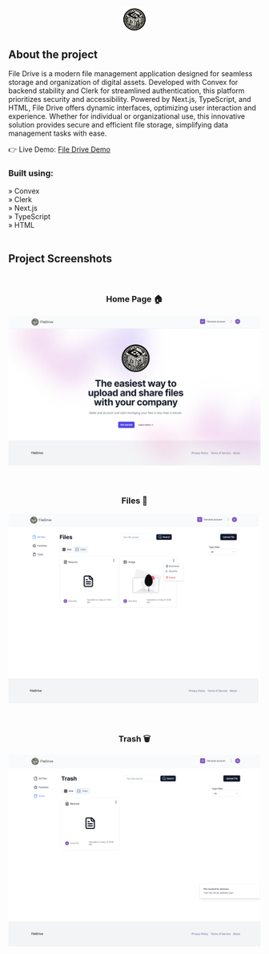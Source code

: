 <div align='center'><img style="width:10%" src='/public/logo.png'/></div>

<h2>About the project</h2>

<p>File Drive is a modern file management application designed for seamless storage and organization of digital assets. Developed with Convex for backend stability and Clerk for streamlined authentication, this platform prioritizes security and accessibility. Powered by Next.js, TypeScript, and HTML, File Drive offers dynamic interfaces, optimizing user interaction and experience. Whether for individual or organizational use, this innovative solution provides secure and efficient file storage, simplifying data management tasks with ease.

</p>

👉 Live Demo: <a href='https://filedrives.vercel.app'>File Drive Demo</a>

<h3>Built using:</h3>
» Convex <br>
» Clerk <br>
» Next.js<br>
» TypeScript <br>
» HTML<br>

<br>

<h2>Project Screenshots</h2>
<br>
<h3 align='center'>Home Page 🏠</h3>

<div align='center'>
  <img src='./readme/landing.png'/>
</div>
<br><br>

<h3 align='center'>Files 📁</h3>
<div align='center'>
  <img src='./readme/files.png'/>
</div>
<br><br>
<h3 align='center'>Trash 🗑️</h3>
<div align='center'>
  <img src='./readme/trash.png'/>
</div>
<br><br>
